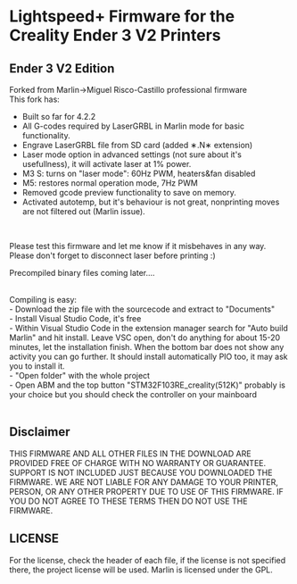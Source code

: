 # Lightspeed+ Firmware for the Creality Ender 3 V2 Printers



## Ender 3 V2 Edition

Forked from Marlin->Miguel Risco-Castillo professional firmware
<BR/>
This fork has:
- Built so far for 4.2.2
- All G-codes required by LaserGRBL in Marlin mode for basic functionality. 
- Engrave LaserGRBL file from SD card (added &lowast;.N&lowast; extension)
- Laser mode option in advanced settings (not sure about it's usefullness), it will activate laser at 1% power.
- M3 S<power>: turns on "laser mode": 60Hz PWM, heaters&fan disabled
- M5: restores normal operation mode, 7Hz PWM
- Removed gcode preview functionality to save on memory.
- Activated autotemp, but it's behaviour is not great, nonprinting moves are not filtered out (Marlin issue).
<BR/>

Please test this firmware and let me know if it misbehaves in any way.
<BR/>
Please don't forget to disconnect laser before printing :)
<BR/>

Precompiled binary files coming later....

<BR/>
Compiling is easy:
<BR/>
- Download the zip file with the sourcecode and extract to "Documents"
<BR/>
- Install Visual Studio Code, it's free
<BR/>
- Within Visual Studio Code in the extension manager search for "Auto build Marlin" and hit install. Leave VSC open, don't do anything for about 15-20 minutes, let the installation finish. When the bottom bar does not show any activity you can go further. It should install automatically PIO too, it may ask you to install it.
<BR/>
- "Open folder" with the whole project
<BR/>
- Open ABM and the top button "STM32F103RE_creality(512K)" probably is your choice but you should check the controller on your mainboard
<BR/>
<BR/>


## Disclaimer  

THIS FIRMWARE AND ALL OTHER FILES IN THE DOWNLOAD ARE PROVIDED FREE OF CHARGE WITH NO WARRANTY OR GUARANTEE. SUPPORT IS NOT INCLUDED JUST BECAUSE YOU DOWNLOADED THE FIRMWARE. WE ARE NOT LIABLE FOR ANY DAMAGE TO YOUR PRINTER, PERSON, OR ANY OTHER PROPERTY DUE TO USE OF THIS FIRMWARE. IF YOU DO NOT AGREE TO THESE TERMS THEN DO NOT USE THE FIRMWARE.

## LICENSE
For the license, check the header of each file, if the license is not specified there, the project license will be used. Marlin is licensed under the GPL.

